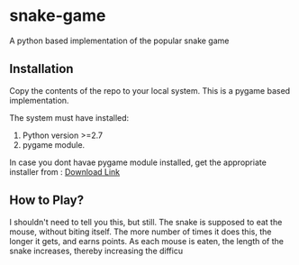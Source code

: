 # snake-game
A python based implementation of the popular snake game


Installation 
----
Copy the contents of the repo to your local system. This is a pygame based implementation. 

The system must have installed: 
  1. Python version >=2.7
  2. pygame module.
  
In case you dont havae pygame module installed, get the appropriate installer from : 
  [Download Link](http://www.pygame.org/download.shtml)


How to Play?
----
I shouldn't need to tell you this, but still. 
The snake is supposed to eat the mouse, without biting itself. The more number of times it does this, the longer it gets, and earns points. As each mouse is eaten, the length of the snake increases, thereby increasing the difficu
